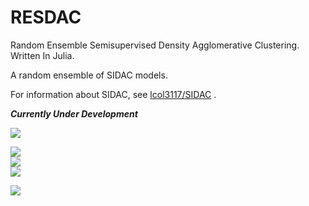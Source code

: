 # RESDAC
Random Ensemble Semisupervised Density Agglomerative Clustering. Written In Julia. 

A random ensemble of SIDAC models.

For information about SIDAC, see [lcol3117/SIDAC](https://www.github.com/lcol3117/SIDAC) . 

***Currently Under Development***

![](https://img.shields.io/badge/Language-Julia-purple)

![](https://img.shields.io/badge/Status-Under_Development-informational)  
![](https://img.shields.io/badge/Does_it_work-NO-critical)  
![](https://img.shields.io/badge/Is_it_stable-NO-critical)  

![](https://img.shields.io/badge/Julia-100%25-success)  
